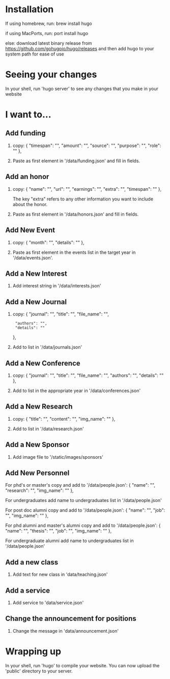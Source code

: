 # Installation
If using homebrew, run:
    brew install hugo

if using MacPorts, run:
    port install hugo

else:
    download latest binary release from https://github.com/gohugoio/hugo/releases
    and then add hugo to your system path for ease of use

# Seeing your changes
In your shell, run 'hugo server' to see any changes that you make in your website

# I want to...

## Add funding

1. copy: 
    {
        "timespan": "",
        "amount": "",
        "source": "",
        "purpose": "",
        "role": ""
    },

2. Paste as first element in '/data/funding.json' and fill in fields.

## Add an honor

1. copy:
    {
        "name": "",
        "url": "",
        "earnings": "",
        "extra": "",
        "timespan": ""
    },

    The key "extra" refers to any other information you want to include about the honor.
2. Paste as first element in '/data/honors.json' and fill in fields.

## Add New Event

1. copy:
    {
        "month": "",
        "details": ""
    },

2. Paste as first element in the events list in the target year in '/data/events.json'.

## Add a New Interest

1. Add interest string in '/data/interests.json'

## Add a New Journal

1. copy:
    {
        "journal": "",
        "title": "",
        "file_name": "",

        "authors": "",
        "details": ""
    },

2. Add to list in '/data/journals.json'

## Add a New Conference

1. copy:
    {
        "journal": "",
        "title": "",
        "file_name": "",
        "authors": "",
        "details": ""
    },

2. Add to list in the appropriate year in '/data/conferences.json'

## Add a New Research

1. copy:
    {
        "title": "",
        "content": "",
        "img_name": ""
    },

2. Add to list in '/data/research.json'

## Add a New Sponsor

1. Add image file to '/static/images/sponsors'

## Add New Personnel

For phd's or master's copy and add to '/data/people.json':
    {
        "name": "",
        "research": "",
        "img_name": ""
    },


For undergraduates add name to undergraduates list in '/data/people.json'


For post doc alumni copy and add to '/data/people.json':
    {
        "name": "",
        "job": "",
        "img_name": ""
    },

For phd alumni and master's alumni copy and add to '/data/people.json':
    {
        "name": "",
        "thesis": "",
        "job": "",
        "img_name": ""
    },

For undergraduate alumni add name to undergraduates list in '/data/people.json'

## Add a new class

1. Add text for new class in 'data/teaching.json'

## Add a service

1. Add service to 'data/service.json'

## Change the announcement for positions

1. Change the message in 'data/announcement.json'

# Wrapping up
In your shell, run 'hugo' to compile your website. You can now upload the 'public' directory to your server.